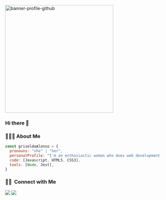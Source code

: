 <img src="https://i.ibb.co/2558JrY/banner-profile-github.png" alt="banner-profile-github" border="0" height="350px">

### Hi there 👋

### 👨🏻‍💻 About Me </h3>


```javascript
const griseldaAlonso = {
  pronouns: "she" | "her",
  personalProfile: "I'm an enthusiastic woman who does web development, passionate about problem solving and a lifelong learner.",
  code: [Javascript, HTML5, CSS3],
  tools: [Node, Jest],
}
```

### 🤝🏻 &nbsp;Connect with Me

<p align="left">
<a href="https://www.linkedin.com/in/griselda-alonso-g/"><img src="https://img.shields.io/badge/-Griselda%20Alonso%20-0077B5?style=flat&logo=Linkedin&logoColor=white"/></a>
<a href="mailto:griselda.alonso.g@gmail.com"><img src="https://img.shields.io/badge/-griselda.alonso.g@gmail.com-D14836?style=flat&logo=Gmail&logoColor=white"/></a>
</p>

<!--
**GriseldaAlonso/GriseldaAlonso** is a ✨ _special_ ✨ repository because its `README.md` (this file) appears on your GitHub profile.

Here are some ideas to get you started:

- 🔭 I’m currently working on ...
- 🌱 I’m currently learning ...
- 👯 I’m looking to collaborate on ...
- 🤔 I’m looking for help with ...
- 💬 Ask me about ...
- 📫 How to reach me: ...
- 😄 Pronouns: ...
- ⚡ Fun fact: ...
-->

